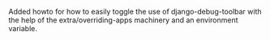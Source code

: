 Added howto for how to easily toggle the use of django-debug-toolbar with the
help of the extra/overriding-apps machinery and an environment variable.
